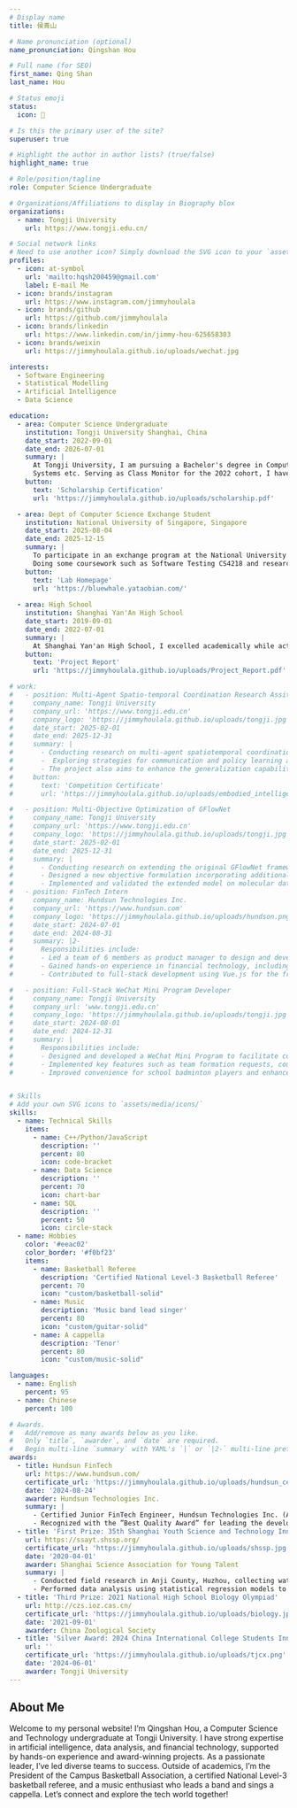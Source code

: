 ```yaml
---
# Display name
title: 侯青山

# Name pronunciation (optional)
name_pronunciation: Qingshan Hou

# Full name (for SEO)
first_name: Qing Shan
last_name: Hou

# Status emoji
status:
  icon: 📖

# Is this the primary user of the site?
superuser: true

# Highlight the author in author lists? (true/false)
highlight_name: true

# Role/position/tagline
role: Computer Science Undergraduate

# Organizations/Affiliations to display in Biography blox
organizations:
  - name: Tongji University
    url: https://www.tongji.edu.cn/

# Social network links
# Need to use another icon? Simply download the SVG icon to your `assets/media/icons/` folder.
profiles:
  - icon: at-symbol
    url: 'mailto:hqsh200459@gmail.com'
    label: E-mail Me
  - icon: brands/instagram
    url: https://www.instagram.com/jimmyhoulala
  - icon: brands/github
    url: https://github.com/jimmyhoulala
  - icon: brands/linkedin
    url: https://www.linkedin.com/in/jimmy-hou-625658303
  - icon: brands/weixin
    url: https://jimmyhoulala.github.io/uploads/wechat.jpg

interests:
  - Software Engineering
  - Statistical Modelling
  - Artificial Intelligence
  - Data Science

education:
  - area: Computer Science Undergraduate
    institution: Tongji University Shanghai, China
    date_start: 2022-09-01
    date_end: 2026-07-01
    summary: |
      At Tongji University, I am pursuing a Bachelor's degree in Computer Science and Technology. My coursework includes Software Engineering, Artificial Intelligence, Data Structures, Algorithms, Object-Oriented Programming, Operating
      Systems etc. Serving as Class Monitor for the 2022 cohort, I have honed leadership skills while excelling in academics and technical expertise.
    button:
      text: 'Scholarship Certification'
      url: 'https://jimmyhoulala.github.io/uploads/scholarship.pdf'

  - area: Dept of Computer Science Exchange Student
    institution: National University of Singapore, Singapore
    date_start: 2025-08-04
    date_end: 2025-12-15
    summary: |
      To participate in an exchange program at the National University of Singapore during the Fall semester of 2025–2026.
      Doing some coursework such as Software Testing CS4218 and research on AI4Sci in NUS Blue Whale Lab.
    button:
      text: 'Lab Homepage'
      url: 'https://bluewhale.yataobian.com/'
  
  - area: High School
    institution: Shanghai Yan'An High School
    date_start: 2019-09-01
    date_end: 2022-07-01
    summary: |
      At Shanghai Yan'an High School, I excelled academically while actively participating in extracurricular activities. I was a member of the school basketball team and served as the president of the Environmental Club, leading a project on water quality that won first prize in the Shanghai Youth Science and Technology Innovation Competition. Additionally, I was the class monitor, where I honed my leadership and organizational skills. These experiences allowed me to achieve a well-rounded development in academics, sports, and community engagement, laying a solid foundation for my future endeavors.
    button:
      text: 'Project Report'
      url: 'https://jimmyhoulala.github.io/uploads/Project_Report.pdf'

# work:
#   - position: Multi-Agent Spatio-temporal Coordination Research Assitant
#     company_name: Tongji University
#     company_url: 'https://www.tongji.edu.cn'
#     company_logo: 'https://jimmyhoulala.github.io/uploads/tongji.jpg'
#     date_start: 2025-02-01
#     date_end: 2025-12-31
#     summary: |
#       - Conducting research on multi-agent spatiotemporal coordination problems in the context of embodied intelligence, focusing on collaborative perception, task planning, and motion synchronization
#       -  Exploring strategies for communication and policy learning among agents to enable robust cooperation for perception and prediction
#       - The project also aims to enhance the generalization capability of embodied agents across diverse domestic scenarios(such as autonomous driving)
#     button:
#       text: 'Competition Certificate'
#       url: 'https://jimmyhoulala.github.io/uploads/embodied_intelligence.pdf'

#   - position: Multi-Objective Optimization of GFlowNet
#     company_name: Tongji University
#     company_url: 'https://www.tongji.edu.cn'
#     company_logo: 'https://jimmyhoulala.github.io/uploads/tongji.jpg'
#     date_start: 2025-02-01
#     date_end: 2025-12-31
#     summary: |
#       - Conducting research on extending the original GFlowNet framework from single-objective to multi-objective optimization, integrating objectives such as reward, cost, and diversity
#       - Designed a new objective formulation incorporating additional evaluation metrics, and applied evolutionary game theory concepts to model the trade-offs and dynamic policy updates
#       - Implemented and validated the extended model on molecular datasets, demonstrating improved sample cost and reward performance over the original baseline
#   - position: FinTech Intern
#     company_name: Hundsun Technologies Inc.
#     company_url: 'https://www.hundsun.com'
#     company_logo: 'https://jimmyhoulala.github.io/uploads/hundson.png'
#     date_start: 2024-07-01
#     date_end: 2024-08-31
#     summary: |2-
#       Responsibilities include:
#       - Led a team of 6 members as product manager to design and develop a conceptual fund trading system
#       - Gained hands-on experience in financial technology, including subscription, redemption, and clearing processes
#       - Contributed to full-stack development using Vue.js for the front-end, Spring Boot for the back-end, and MySQL for database management

#   - position: Full-Stack WeChat Mini Program Developer
#     company_name: Tongji University
#     company_url: 'www.tongji.edu.cn'
#     company_logo: 'https://jimmyhoulala.github.io/uploads/tongji.jpg'
#     date_start: 2024-08-01
#     date_end: 2024-12-31
#     summary: |
#       Responsibilities include:
#       - Designed and developed a WeChat Mini Program to facilitate court exchange and team formation for badminton players
#       - Implemented key features such as team formation requests, court exchanging, and a chat module for user interaction
#       - Improved convenience for school badminton players and enhanced their overall experience


# Skills
# Add your own SVG icons to `assets/media/icons/`
skills:
  - name: Technical Skills
    items:
      - name: C++/Python/JavaScript
        description: ''
        percent: 80
        icon: code-bracket
      - name: Data Science
        description: ''
        percent: 70
        icon: chart-bar
      - name: SQL
        description: ''
        percent: 50
        icon: circle-stack
  - name: Hobbies
    color: '#eeac02'
    color_border: '#f0bf23'
    items:
      - name: Basketball Referee
        description: 'Certified National Level-3 Basketball Referee'
        percent: 70
        icon: "custom/basketball-solid"
      - name: Music
        description: 'Music band lead singer'
        percent: 80
        icon: "custom/guitar-solid"
      - name: A cappella
        description: 'Tenor'
        percent: 80
        icon: "custom/music-solid"

languages:
  - name: English
    percent: 95
  - name: Chinese
    percent: 100

# Awards.
#   Add/remove as many awards below as you like.
#   Only `title`, `awarder`, and `date` are required.
#   Begin multi-line `summary` with YAML's `|` or `|2-` multi-line prefix and indent 2 spaces below.
awards:
  - title: Hundsun FinTech
    url: https://www.hundsun.com/
    certificate_url: 'https://jimmyhoulala.github.io/uploads/hundsun_certificate.pdf'
    date: '2024-08-24'
    awarder: Hundsun Technologies Inc.
    summary: |
      - Certified Junior FinTech Engineer, Hundsun Technologies Inc. (Awarded for outstanding performance in financial technology project development).
      - Recognized with the ”Best Quality Award” for leading the development of the fund trading system.
  - title: 'First Prize: 35th Shanghai Youth Science and Technology Innovation Competition'
    url: https://ssayt.shssp.org/
    certificate_url: 'https://jimmyhoulala.github.io/uploads/shssp.jpg'
    date: '2020-04-01'
    awarder: Shanghai Science Association for Young Talent
    summary: |
      - Conducted field research in Anji County, Huzhou, collecting water quality data (e.g., temperature, dissolved oxygen, pH) from 7 locations along the upstream of Huangpu River.
      - Performed data analysis using statistical regression models to predict and assess water quality trends, providing actionable insights for environmental conservation.
  - title: 'Third Prize: 2021 National High School Biology Olympiad'
    url: http://czs.ioz.cas.cn/
    certificate_url: 'https://jimmyhoulala.github.io/uploads/biology.jpg'
    date: '2021-09-01'
    awarder: China Zoological Society
  - title: 'Silver Award: 2024 China International College Students Innovation Competition (Tongji University Internal Competition)'
    url: ''
    certificate_url: 'https://jimmyhoulala.github.io/uploads/tjcx.png'
    date: '2024-06-01'
    awarder: Tongji University
---
```


## About Me

Welcome to my personal website! I’m Qingshan Hou, a Computer Science and Technology undergraduate at Tongji University. I have strong expertise in artificial intelligence, data analysis, and financial technology, supported by hands-on experience and award-winning projects. As a passionate leader, I’ve led diverse teams to success. Outside of academics, I’m the President of the Campus Basketball Association, a certified National Level-3 basketball referee, and a music enthusiast who leads a band and sings a cappella. Let’s connect and explore the tech world together!